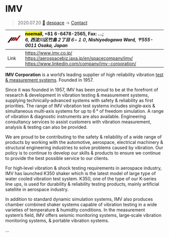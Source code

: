 # IMV
> 2020.07.20 [🚀](../index/index.md) [despace](index.md) → [Contact](contact.md)

|[![](f/contact/i/imv_corp_logo1_thumb.jpg)](f/contact/i/imv_corp_logo1.png)|<mark>noemail</mark>, +81 6-6478-2565, Fax: …;<br> *6, 西淀川区竹島２丁目６−１０, Nishiyodogawa Ward, 〒555-0011 Osaka, Japan*|
|:--|:--|
|Link|<https://www.imv.co.jp/><br> <https://aerospacebiz.jaxa.jp/en/spacecompany/imv/><br> <https://www.linkedin.com/company/imv-corporation/>|

**IMV Corporation** is a world’s leading supplier of high reliability vibration [test & measurement systems](test.md). Founded in 1957.

Since it was founded in 1957, IMV has been proud to be at the forefront of research & development in vibration testing & measurement systems, supplying technically‑advanced systems with safety & reliability as first priorities. The range of IMV vibration test systems includes single‑axis & simultaneous multi‑axis systems for up to 6 ° of freedom simulation. A range of vibration & diagnostic instruments are also available. Engineering consultancy services to assist customers with vibration measurement, analysis & testing can also be provided.

We are proud to be contributing to the safety & reliability of a wide range of products by working with the automotive, aerospace, electrical machinery & structural engineering industries to solve problems caused by vibration. Our policy is to continue to develop our skills & products to ensure we continue to provide the best possible service to our clients.

For high‑level vibration & shock testing requirements in aerospace industry, IMV has launched K350 shaker which is the latest model of large type of water cooled vibration test system. K350, one of the type of our K‑series line ups, is used for durability & reliability testing products, mainly artificial satellite in aerospace industry.

In addition to standard dynamic simulation systems, IMV also produces chamber combined shaker systems capable of vibration testing in a wide varieties of temperature & humidity conditions. In the measurement system’s field, IMV offers seismic monitoring systems, large‑scale vibration monitoring systems, & portable vibration systems.

<p style="page-break-after:always"> </p>

…

